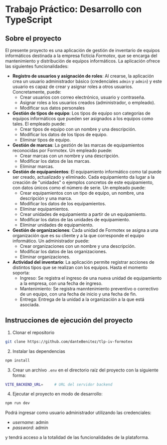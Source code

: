 # Trabajo Práctico: Desarrollo con TypeScript

## Sobre el proyecto

El presente proyecto es una aplicación de gestión de inventario de equipos informáticos destinada a la empresa ficticia _Formotex_, que se encarga del mantenimiento y distribución de equipos informáticos. La aplicación ofrece las siguientes funcionalidades:

- **Registro de usuarios y asignación de roles**: Al crearse, la aplicación crea un usuario administrador básico (credenciales `admin` y `admin`) y este usuario es capaz de crear y asignar roles a otros usuarios. Concretamente, puede:
  - Crear usuarios con correo electrónico, usuario y contraseña.
  - Asignar roles a los usuarios creados (administrador, o empleado).
  - Modificar sus datos personales
- **Gestión de tipos de equipo**: Los tipos de equipo son categorías de equipos informáticos que pueden ser asignados a los equipos como tales. El empleado puede:
  - Crear tipos de equipo con un nombre y una descripción.
  - Modificar los datos de los tipos de equipo.
  - Eliminar tipos de equipo.
- **Gestión de marcas**: La gestión de las marcas de equipamientos reconocidas por Formotex. Un empleado puede:
  - Crear marcas con un nombre y una descripción.
  - Modificar los datos de las marcas.
  - Eliminar marcas.
- **Gestión de equipamientos**: El equipamiento informático como tal puede ser creado, actualizado y eliminado. Cada equipamiento da lugar a la creación de "unidades" o ejemplos concretos de este equipamiento, con datos únicos como el número de serie. Un empleado puede:
  - Crear equipamientos con un tipo de equipo, un nombre, una descripción y una marca.
  - Modificar los datos de los equipamientos.
  - Eliminar equipamientos.
  - Crear unidades de equipamiento a partir de un equipamiento.
  - Modificar los datos de las unidades de equipamiento.
  - Eliminar unidades de equipamiento.
- **Gestión de organizaciones**: Cada unidad de Formotex se asigna a una organización que es su cliente y a la que corresponde el equipo informático. Un administrador puede:
  - Crear organizaciones con un nombre y una descripción.
  - Modificar los datos de las organizaciones.
  - Eliminar organizaciones.
- **Actividad del inventario**: La aplicación permite registrar acciones de distintos tipos que se realizan con los equipos. Hasta el momento soporta:
  - Ingreso: Se registra el ingreso de una nueva unidad de equipamiento a la empresa, con una fecha de ingreso.
  - Mantenimiento: Se registra manntenimiento preventivo o correctivo de un equipo, con una fecha de inicio y una fecha de fin.
  - Entrega: Entrega de la unidad a la organización a la que está asociada.

## Instrucciones de ejecución del proyecto

1. Clonar el repositorio

```bash
git clone https://github.com/danteBenitez/tlp-iv-formotex
```

2. Instalar las dependencias

```bash
npm install
```

3. Crear un archivo `.env` en el directorio raíz del proyecto con la siguiente forma:

```bash
VITE_BACKEND_URL=     # URL del servidor backend
```

4. Ejecutar el proyecto en modo de desarrollo:

```bash
npm run dev
```

Podrá ingresar como usuario administrador utilizando las credenciales:

- _username_: admin
- _password_: admin

y tendrá acceso a la totalidad de las funcionalidades de la plataforma.
